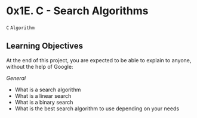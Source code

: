 # 0x1E. C - Search Algorithms
`C`
`Algorithm`

## Learning Objectives
At the end of this project, you are expected to be able to explain to anyone, without the help of Google:

*General*
- What is a search algorithm
- What is a linear search
- What is a binary search
- What is the best search algorithm to use depending on your needs
